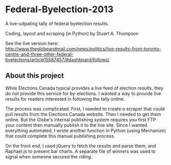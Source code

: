 Federal-Byelection-2013
=======================

A live-udpating tally of federal byelection results.

Coding, layout and scraping (in Python) by Stuart A. Thompson

See the live version here: http://www.theglobeandmail.com/news/politics/live-results-from-toronto-centre-and-three-other-federal-byelections/article15587457/#dashboard/follows/

About this project
------

While Elections Canada typical provides a live feed of election results, they do not provide this service for by-elections. I wanted a way to provide live results for readers interested in following the tally online. 

The process was complicated. First, I needed to create a scraper that could pull results from the Elections Canada website. Then I needed to get them online. But the Globe's internal publishing system requires you first FTP your content then manually publish it to the live site. Since I wanted everything automated, I wrote another function in Python (using Mechanize) that could complete this manual publishing process.

On the front end, I used jQuery to fetch the results and parse them, and Raphael.js to present bar charts. A separate file of winners was used to signal when someone secured the riding.

